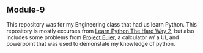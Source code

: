 ## Module-9
This repository was for my Engineering class that had us learn Python. 
This repository is mostly excurses from [Learn Python The Hard Way 2](https://learnpythonthehardway.org/book/preface.html), 
but also includes some problems from [Project Euler](https://projecteuler.net), a calculator w/ a 
UI, and powerpoint that was used to demonstate my knowledge of python.

